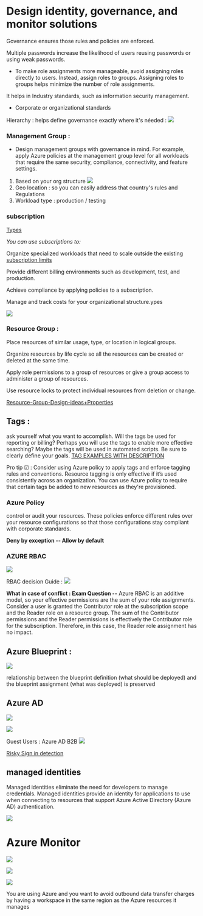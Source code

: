 # Design identity, governance, and monitor solutions

Governance ensures those rules and policies are enforced.

Multiple passwords increase the likelihood of users reusing passwords or using weak passwords.

- To make role assignments more manageable, avoid assigning roles directly to users. Instead, assign roles to groups. Assigning roles to groups helps minimize the number of role assignments.

It helps in Industry standards, such as information security management.
- Corporate or organizational standards

Hierarchy : helps define governance exactly where it's néeded : 
![](https://docs.microsoft.com/en-us/learn/wwl-azure/design-governance/media/governance-strategies.png)

### Management Group : 
- Design management groups with governance in mind. For example, apply Azure policies at the management group level for all workloads that require the same security, compliance, connectivity, and feature settings.

1. Based on your org structure 
![](https://docs.microsoft.com/en-us/learn/wwl-azure/design-governance/media/management-groups.png)
2. Geo location : so you can easily address that country's rules and Regulations
3. Workload type : production / testing 

### subscription 
[Types](https://azure.microsoft.com/en-us/support/legal/offer-details/)

*You can use subscriptions to:*

Organize specialized workloads that need to scale outside the existing [subscription limits](https://docs.microsoft.com/en-us/azure/azure-resource-manager/management/azure-subscription-service-limits)

Provide different billing environments such as development, test, and production.

Achieve compliance by applying policies to a subscription.

Manage and track costs for your organizational structure.ypes

![](https://docs.microsoft.com/en-us/learn/wwl-azure/design-governance/media/subscriptions-example.png)

### Resource Group : 
Place resources of similar usage, type, or location in logical groups.

Organize resources by life cycle so all the resources can be created or deleted at the same time.

Apply role permissions to a group of resources or give a group access to administer a group of resources.

Use resource locks to protect individual resources from deletion or change.

[Resource-Group-Design-ideas+Properties](https://docs.microsoft.com/en-us/learn/modules/design-governance/5-design-for-resource-groups)

## Tags : 
ask yourself what you want to accomplish. Will the tags be used for reporting or billing? Perhaps you will use the tags to enable more effective searching? Maybe the tags will be used in automated scripts. Be sure to clearly define your goals.
[TAG EXAMPLES WITH DESCRIPTION](https://docs.microsoft.com/en-us/learn/modules/design-governance/6-design-for-resource-tags)

Pro tip ☑ : Consider using Azure policy to apply tags and enforce tagging rules and conventions. Resource tagging is only effective if it’s used consistently across an organization. You can use Azure policy to require that certain tags be added to new resources as they're provisioned.

### Azure Policy
control or audit your resources. These policies enforce different rules over your resource configurations so that those configurations stay compliant with corporate standards.

**Deny by exception -- Allow by default**

### AZURE RBAC 
![](https://docs.microsoft.com/en-us/learn/wwl-azure/design-governance/media/role-definition-assignment-scope.png)

RBAC decision Guide : 
![](https://docs.microsoft.com/en-us/learn/wwl-azure/design-governance/media/scope-role-matrix.png)

**What in case of conflict : Exam Question --**
Azure RBAC is an additive model, so your effective permissions are the sum of your role assignments. Consider a user is granted the Contributor role at the subscription scope and the Reader role on a resource group. The sum of the Contributor permissions and the Reader permissions is effectively the Contributor role for the subscription. Therefore, in this case, the Reader role assignment has no impact.

## Azure Blueprint :
![](https://docs.microsoft.com/en-us/learn/wwl-azure/design-governance/media/azure-blueprints.png)

relationship between the blueprint definition (what should be deployed) and the blueprint assignment (what was deployed) is preserved

## Azure AD
![](https://docs.microsoft.com/en-us/learn/wwl-azure/design-authentication-authorization-solutions/media/external-identities.png)

![](https://docs.microsoft.com/en-us/learn/wwl-azure/design-authentication-authorization-solutions/media/application-registration.png)

Guest Users : Azure AD B2B 
![](https://docs.microsoft.com/en-us/learn/wwl-azure/design-authentication-authorization-solutions/media/business-to-business-guest-users.png)

[Risky Sign in detection](https://docs.microsoft.com/en-us/learn/modules/design-authentication-authorization-solutions/7-design-for-identity-protection)

## managed identities
Managed identities eliminate the need for developers to manage credentials. Managed identities provide an identity for applications to use when connecting to resources that support Azure Active Directory (Azure AD) authentication.

![](https://docs.microsoft.com/en-us/learn/wwl-azure/design-authentication-authorization-solutions/media/use-managed-identities.png)

# Azure Monitor

![](https://docs.microsoft.com/en-us/learn/wwl-azure/design-solution-to-log-monitor-azure-resources/media/data-sources.png)

![](https://docs.microsoft.com/en-us/learn/wwl-azure/design-solution-to-log-monitor-azure-resources/media/azure-monitor-tenant.png)

![](https://docs.microsoft.com/en-us/learn/wwl-azure/design-solution-to-log-monitor-azure-resources/media/azure-monitor-compute.png)

You are using Azure and you want to avoid outbound data transfer charges by having a workspace in the same region as the Azure resources it manages
